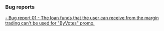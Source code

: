 <h3>Bug reports</h3>

<a href="https://docs.google.com/spreadsheets/d/1HX2ASaRkvv8cLRV7-EKfQmrFbTBm1BX4qfYyqWHPvEE/edit?usp=drive_link">- Bug report 01 - The loan funds that the user can receive from the margin trading can't be used for "ByVotes" promo.</a>


